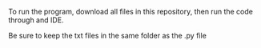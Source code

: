 To run the program, download all files in this repository,
then run the code through and IDE.

Be sure to keep the txt files in the same folder as the .py file
